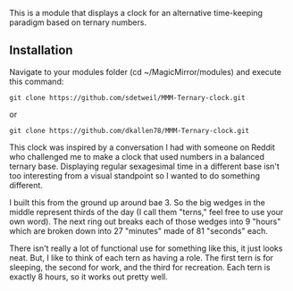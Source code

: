 This is a module that displays a clock for an alternative time-keeping paradigm based on ternary numbers.

## Installation

Navigate to your modules folder (cd ~/MagicMirror/modules) and execute this command:
```
git clone https://github.com/sdetweil/MMM-Ternary-clock.git
```

or 
```
git clone https://github.com/dkallen78/MMM-Ternary-clock.git
```
This clock was inspired by a conversation I had with someone on Reddit who challenged me to make a clock that used numbers in a balanced ternary base. Displaying regular sexagesimal time in a different base isn't too interesting from a visual standpoint so I wanted to do something different. 

I built this from the ground up around bae 3. So the big wedges in the middle represent thirds of the day (I call them "terns," feel free to use your own word). The next ring out breaks each of those wedges into 9 "hours" which are broken down into 27 "minutes" made of 81 "seconds" each.

There isn't really a lot of functional use for something like this, it just looks neat. But, I like to think of each tern as having a role. The first tern is for sleeping, the second for work, and the third for recreation. Each tern is exactly 8 hours, so it works out pretty well.